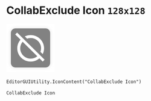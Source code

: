 # CollabExclude Icon `128x128`
<img src="/img/CollabExclude%20Icon.png" width=128 height=128>

``` CSharp
EditorGUIUtility.IconContent("CollabExclude Icon")
```
```
CollabExclude Icon
```
